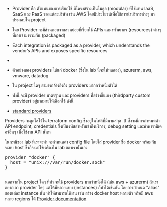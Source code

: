 
* Provider คือ ตัวแทนของการเรียกใช้ มีโครงสร้างเป็นโมดุล (modular) ที่ใช้แทน IaaS, SaaS และ PaaS ของแต่ละบริษัท เช่น AWS โดยมีประโยชน์เพื่อใช้การนำบริการต่างๆ มาประกอบใน project

* โดย Provider จะมีส่วนกอบจากส่วนย่อยที่เรียกใช้ APIs และ ทรัพยากร (resources) ต่างๆ ที่เอาเข้ามารวมกัน (packaged)

* Each integration is packaged as a provider, which understands the vendor’s APIs and exposes specific resources
*
* ตัวอย่างของ providers ได้แก่ docker (ซึ่งใน lab นี้จะให้ทดลอง), azurerm, aws, vmware, datadog

* ใน project ใดๆ สามารถอ้างอิงถึง providers มากกว่าหนึ่งตัวได้

* ทั้งนี้ จะมี provider มาตรฐาน และ providers ที่สร้างขึ้นเอง (thirdparty custom provider) อยู่มากมายให้เลือกใช้ ดังนี้
* [standard providers](https://www.terraform.io/docs/providers/index.html)

Providers จะถูกใส่ไว้ใน terraform config ซึ่งอยู่ในไฟล์ที่มีนามสกุล .tf ซึ่งจะมีการกำหนดค่า API endpoint, credentials ซึ่งเป็นรหัสสำหรับเข้าถึงบริการ, debug setting และค่าพารามิเตอร์อื่นๆ เพื่อใช้งาน API นั้นห

ในกรณีของ lab ที่เราจะทำ จะกำหนดค่า config file โดยใส่ provider ชื่อ docker พร้อมกับระบบ host ซึ่งก็จะมาใช้เครื่องใน lab ของเรานั่นเอง

<pre class="file" data-filename="main.tf" data-target="replace">provider "docker" {
  host = "unix:///var/run/docker.sock"
}

</pre>

นอกจากใน project ใดๆ ที่ทำ จะใช้ providers มากว่าหนึ่งได้ (เช่น aws + azurerm) ถ้าเราอยากเอา provider ใดๆ แต่ให้มีหลายแบบ (instances) ก็ทำได้เช่นกัน โดยการกำหนด "alias" ของแต่ละ instance นั้น ทำให้สามารถใช้งาน เช่น สร้าง docker host หลายตัว หรือมี aws หลาย regions ได้
[Provider documentation](https://www.terraform.io/docs/configuration/providers.html)
